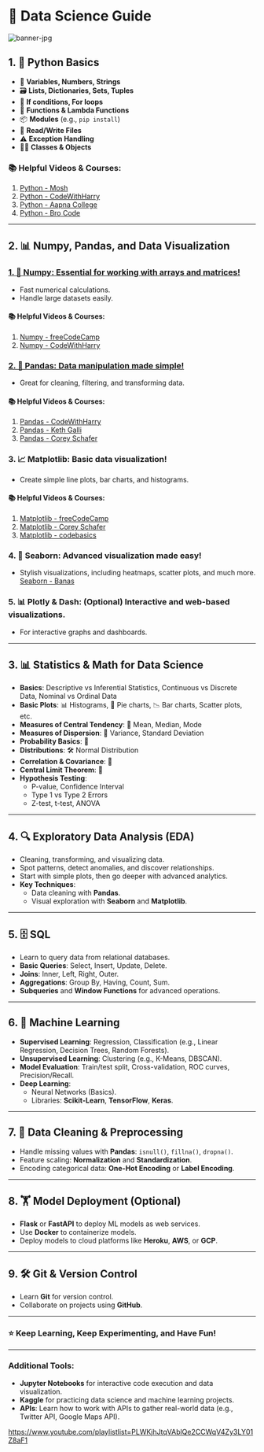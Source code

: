 # 🚀 Data Science Guide

![banner-jpg](https://media.licdn.com/dms/image/v2/C4D12AQGD_su1k14bYA/article-cover_image-shrink_600_2000/article-cover_image-shrink_600_2000/0/1583217311227?e=1730937600&v=beta&t=YU3EonQeRdE6dP65jUpILWMI9zh_A7yzclshVgbroSM)

## 1. 🐍 Python Basics
- 📝 **Variables, Numbers, Strings**
- 🗃️ **Lists, Dictionaries, Sets, Tuples**
- 🔁 **If conditions, For loops**
- 🔨 **Functions & Lambda Functions**
- 📦 **Modules** (e.g., `pip install`)
- 📄 **Read/Write Files**
- ⚠️ **Exception Handling**
- 👩‍💻 **Classes & Objects**

### 📚 Helpful Videos & Courses:
1. [Python - Mosh](https://youtu.be/_uQrJ0TkZlc?si=Pz8K9BqUuIGnTpuW)
2. [Python - CodeWithHarry](https://www.youtube.com/playlist?list=PLu0W_9lII9agwh1XjRt242xIpHhPT2llg)
3. [Python - Aapna College](https://youtu.be/ERCMXc8x7mc?si=mdvqPuC0X_fJuN1A)
4. [Python - Bro Code](https://youtu.be/ix9cRaBkVe0?si=EiWaLq5k98P2Om7n)
---

## 2. 📊 Numpy, Pandas, and Data Visualization
### [1. 🔢 Numpy: Essential for working with arrays and matrices!](https://github.com/lakshaykamat/data-science/tree/main/python/numpy)
- Fast numerical calculations.
- Handle large datasets easily.
#### 📚 Helpful Videos & Courses:
1. [Numpy - freeCodeCamp](https://youtu.be/QUT1VHiLmmI?si=J9Vz8IzKNz43Xr2E)
2. [Numpy - CodeWithHarry](https://youtu.be/Rbh1rieb3zc?si=5tEWXU38NyRqbHua)

### [2. 🐼 Pandas: Data manipulation made simple!](https://github.com/lakshaykamat/data-science/tree/main/python/pandas)
- Great for cleaning, filtering, and transforming data.
#### 📚 Helpful Videos & Courses:
1. [Pandas - CodeWithHarry](https://youtu.be/RhEjmHeDNoA?si=tVezmgwDKrYqPmO6)
2. [Pandas - Keth Galli](https://youtu.be/2uvysYbKdjM?si=9hajqJe_S3O4CuB8)
3. [Pandas - Corey Schafer](https://www.youtube.com/playlist?list=PL-osiE80TeTsWmV9i9c58mdDCSskIFdDS)
### 3. 📈 **Matplotlib**: Basic data visualization!
- Create simple line plots, bar charts, and histograms.
#### 📚 Helpful Videos & Courses:
1. [Matplotlib - freeCodeCamp](https://youtu.be/3Xc3CA655Y4?si=9XlMvXU_P8VaSWlA)
2. [Matplotlib - Corey Schafer](https://www.youtube.com/playlist?list=PL-osiE80TeTvipOqomVEeZ1HRrcEvtZB_)
3. [Matplotlib - codebasics](https://www.youtube.com/playlist?list=PLeo1K3hjS3uu4Lr8_kro2AqaO6CFYgKOl)
### 4. 🎨 **Seaborn**: Advanced visualization made easy!
- Stylish visualizations, including heatmaps, scatter plots, and much more.
[Seaborn - Banas](https://youtu.be/6GUZXDef2U0?si=26yEoVaqxPJ9W1Jt)
### 5. 📊 **Plotly & Dash**: (Optional) Interactive and web-based visualizations.
- For interactive graphs and dashboards.

---

## 3. 📊 Statistics & Math for Data Science
- **Basics**: Descriptive vs Inferential Statistics, Continuous vs Discrete Data, Nominal vs Ordinal Data
- **Basic Plots**: 📊 Histograms, 🥧 Pie charts, 📉 Bar charts, Scatter plots, etc.
- **Measures of Central Tendency**: 📏 Mean, Median, Mode
- **Measures of Dispersion**: 🎲 Variance, Standard Deviation
- **Probability Basics**: 🎯
- **Distributions**: 🛠️ Normal Distribution
- **Correlation & Covariance**: 🔄
- **Central Limit Theorem**: 🧠
- **Hypothesis Testing**:
  - P-value, Confidence Interval
  - Type 1 vs Type 2 Errors
  - Z-test, t-test, ANOVA

---

## 4. 🔍 Exploratory Data Analysis (EDA)
- Cleaning, transforming, and visualizing data.
- Spot patterns, detect anomalies, and discover relationships.
- Start with simple plots, then go deeper with advanced analytics.
- **Key Techniques**:
  - Data cleaning with **Pandas**.
  - Visual exploration with **Seaborn** and **Matplotlib**.

---

## 5. 🗄️ SQL
- Learn to query data from relational databases.
- **Basic Queries**: Select, Insert, Update, Delete.
- **Joins**: Inner, Left, Right, Outer.
- **Aggregations**: Group By, Having, Count, Sum.
- **Subqueries** and **Window Functions** for advanced operations.

---

## 6. 🤖 Machine Learning
- **Supervised Learning**: Regression, Classification (e.g., Linear Regression, Decision Trees, Random Forests).
- **Unsupervised Learning**: Clustering (e.g., K-Means, DBSCAN).
- **Model Evaluation**: Train/test split, Cross-validation, ROC curves, Precision/Recall.
- **Deep Learning**:
  - Neural Networks (Basics).
  - Libraries: **Scikit-Learn**, **TensorFlow**, **Keras**.
  
---

## 7. 🧹 Data Cleaning & Preprocessing
- Handle missing values with **Pandas**: `isnull()`, `fillna()`, `dropna()`.
- Feature scaling: **Normalization** and **Standardization**.
- Encoding categorical data: **One-Hot Encoding** or **Label Encoding**.

---

## 8. 🏋️ Model Deployment (Optional)
- **Flask** or **FastAPI** to deploy ML models as web services.
- Use **Docker** to containerize models.
- Deploy models to cloud platforms like **Heroku**, **AWS**, or **GCP**.

---

## 9. 🛠️ Git & Version Control
- Learn **Git** for version control.
- Collaborate on projects using **GitHub**.

---

### ⭐ Keep Learning, Keep Experimenting, and Have Fun!

---

### Additional Tools:
- **Jupyter Notebooks** for interactive code execution and data visualization.
- **Kaggle** for practicing data science and machine learning projects.
- **APIs**: Learn how to work with APIs to gather real-world data (e.g., Twitter API, Google Maps API).






https://www.youtube.com/playlistlist=PLWKjhJtqVAblQe2CCWqV4Zy3LY01Z8aF1